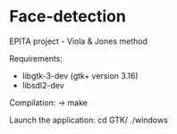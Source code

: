 # Face-detection
EPITA project - Viola &amp; Jones method

Requirements:

- libgtk-3-dev (gtk+ version 3.16)
- libsdl2-dev

Compilation:
-> make 

Launch the application: 
cd GTK/
./windows
